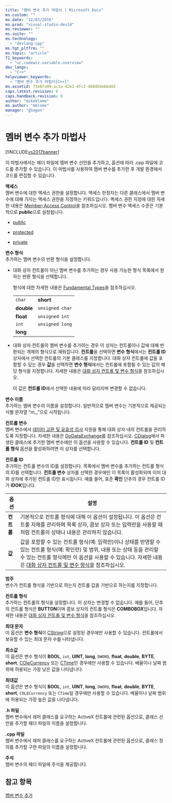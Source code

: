 ```yaml
---
title: "멤버 변수 추가 마법사 | Microsoft Docs"
ms.custom: ""
ms.date: "12/03/2016"
ms.prod: "visual-studio-dev14"
ms.reviewer: ""
ms.suite: ""
ms.technology: 
  - "devlang-cpp"
ms.tgt_pltfrm: ""
ms.topic: "article"
f1_keywords: 
  - "vc.codewiz.variable.overview"
dev_langs: 
  - "C++"
helpviewer_keywords: 
  - "멤버 변수 추가 마법사[C++]"
ms.assetid: 73e8fa99-ac1a-42e2-8fc2-4684b9eb6d4d
caps.latest.revision: 6
caps.handback.revision: 6
author: "mikeblome"
ms.author: "mblome"
manager: "ghogen"
---
```

# 멤버 변수 추가 마법사
[!INCLUDE[vs2017banner](../assembler/inline/includes/vs2017banner.md)]

이 마법사에서는 헤더 파일에 멤버 변수 선언을 추가하고, 옵션에 따라 .cpp 파일에 코드를 추가할 수 있습니다.  이 마법사를 사용하여 멤버 변수를 추가한 후 개발 환경에서 코드를 편집할 수 있습니다.  
  
 **액세스**  
 멤버 변수에 대한 액세스 권한을 설정합니다.  액세스 한정자는 다른 클래스에서 멤버 변수에 대해 가지는 액세스 권한을 지정하는 키워드입니다.  액세스 권한 지정에 대한 자세한 내용은 [Member\-Access Control](../cpp/member-access-control-cpp.md)을 참조하십시오.  멤버 변수 액세스 수준은 기본적으로 **public**으로 설정됩니다.  
  
-   [public](../cpp/public-cpp.md)  
  
-   [protected](../cpp/protected-cpp.md)  
  
-   [private](../cpp/private-cpp.md)  
  
 **변수 형식**  
 추가하는 멤버 변수의 반환 형식을 설정합니다.  
  
-   대화 상자 컨트롤이 아닌 멤버 변수를 추가하는 경우 사용 가능한 형식 목록에서 원하는 반환 형식을 선택합니다.  
  
     형식에 대한 자세한 내용은 [Fundamental Types](../cpp/fundamental-types-cpp.md)을 참조하십시오.  
  
    |||  
    |-|-|  
    |`char`|**short**|  
    |**double**|`unsigned char`|  
    |**float**|`unsigned int`|  
    |`int`|`unsigned long`|  
    |**long**||  
  
-   대화 상자 컨트롤의 멤버 변수를 추가하는 경우 이 상자는 컨트롤이나 값에 대해 반환되는 개체의 형식으로 채워집니다.  **컨트롤**을 선택하면 **변수 형식**에서는 **컨트롤 ID** 상자에서 선택한 컨트롤의 기본 클래스를 지정합니다.  대화 상자 컨트롤에 값을 포함할 수 있는 경우 **값**을 선택하면 **변수 형식**에서는 컨트롤에 포함될 수 있는 값의 해당 형식을 지정합니다.  자세한 내용은 [대화 상자 컨트롤 및 변수 형식](../ide/dialog-box-controls-and-variable-types.md)을 참조하십시오.  
  
     이 값은 **컨트롤 ID**에서 선택한 내용에 따라 달라지며 변경할 수 없습니다.  
  
 **변수 이름**  
 추가하는 멤버 변수의 이름을 설정합니다.  일반적으로 멤버 변수는 기본적으로 제공되는 식별 문자열 "m\_,"으로 시작됩니다.  
  
 **컨트롤 변수**  
 멤버 변수에서 [데이터 교환 및 유효성 검사](../mfc/dialog-data-exchange-and-validation.md) 지원을 통해 대화 상자 내의 컨트롤을 관리하도록 지정합니다.  자세한 내용은 [DoDataExchange](../Topic/CWnd::DoDataExchange.md)를 참조하십시오.  [CDialog](../mfc/reference/cdialog-class.md)에서 파생된 클래스에 추가한 멤버 변수에만 이 옵션을 사용할 수 있습니다.  **컨트롤 ID** 및 **컨트롤 형식** 옵션을 활성화하려면 이 상자를 선택합니다.  
  
 **컨트롤 ID**  
 추가하는 컨트롤 변수의 ID를 설정합니다.  목록에서 멤버 변수를 추가하는 컨트롤 형식의 ID를 선택합니다.  **컨트롤 변수** 상자를 선택한 경우에만 이 목록이 활성화되며 이미 대화 상자에 추가된 컨트롤 ID만 표시됩니다.  예를 들어, 표준 **확인** 단추의 경우 컨트롤 ID가 **IDOK**입니다.  
  
|옵션|설명|  
|--------|--------|  
|**컨트롤**|기본적으로 컨트롤 형식에 대해 이 옵션이 설정됩니다.  이 옵션은 컨트롤 자체를 관리하며 목록 상자, 콤보 상자 또는 입력란을 사용할 때처럼 컨트롤의 상태나 내용은 관리하지 않습니다.|  
|**값**|값을 포함할 수 있는 컨트롤 형식\(예: 입력란\)이나 상태를 반영할 수 있는 컨트롤 형식\(예: 확인란\) 및 범위, 내용 또는 상태 등을 관리할 수 있는 컨트롤 형식에만 이 옵션을 사용할 수 있습니다.  자세한 내용은 [대화 상자 컨트롤 및 변수 형식](../ide/dialog-box-controls-and-variable-types.md)을 참조하십시오.|  
  
 **범주**  
 변수가 컨트롤 형식을 기반으로 하는지 컨트롤 값을 기반으로 하는지를 지정합니다.  
  
 **컨트롤 형식**  
 추가하는 컨트롤의 형식을 설정합니다.  이 상자는 변경할 수 없습니다.  예를 들어, 단추의 컨트롤 형식은 **BUTTON**이며 콤보 상자의 컨트롤 형식은 **COMBOBOX**입니다.  자세한 내용은 [대화 상자 컨트롤 및 변수 형식](../ide/dialog-box-controls-and-variable-types.md)을 참조하십시오.  
  
 **최대 문자**  
 이 옵션은 **변수 형식**이 [CString](../atl-mfc-shared/reference/cstringt-class.md)으로 설정된 경우에만 사용할 수 있습니다.  컨트롤에서 보유할 수 있는 최대 문자 수를 나타냅니다.  
  
 **최소값**  
 이 옵션은 변수 형식이 **BOOL**, `int`, **UINT**, **long**, `DWORD`, **float**, **double**, **BYTE**, **short**, [COleCurrency](../mfc/reference/colecurrency-class.md) 또는 [CTime](../atl-mfc-shared/reference/ctime-class.md)인 경우에만 사용할 수 있습니다.  배율이나 날짜 범위에 허용되는 가장 낮은 값을 나타냅니다.  
  
 **최대값**  
 이 옵션은 변수 형식이 **BOOL**, `int`, **UINT**, **long**, `DWORD`, **float**, **double**, **BYTE**, **short**, `COLECurrency` 또는 `CTime`일 경우에만 사용할 수 있습니다.  배율이나 날짜 범위에 허용되는 가장 높은 값을 나타냅니다.  
  
 **.h 파일**  
 멤버 변수에서 래퍼 클래스를 요구하는 ActiveX 컨트롤에 관련된 옵션으로,  클래스 선언을 추가할 헤더 파일의 이름을 설정합니다.  
  
 **.cpp 파일**  
 멤버 변수에서 래퍼 클래스를 요구하는 ActiveX 컨트롤에 관련된 옵션으로,  클래스 정의를 추가할 구현 파일의 이름을 설정합니다.  
  
 **주석**  
 멤버 변수의 헤더 파일에 주석을 제공합니다.  
  
## 참고 항목  
 [멤버 변수 추가](../ide/adding-a-member-variable-visual-cpp.md)